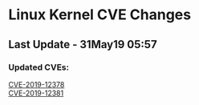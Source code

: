 
# **Linux Kernel CVE Changes**

## Last Update - 31May19 05:57

### **Updated CVEs:**

[CVE-2019-12378](cves/CVE-2019-12378)  
[CVE-2019-12381](cves/CVE-2019-12381)  
